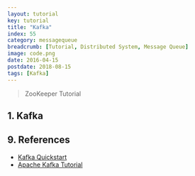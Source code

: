 ```yaml
---
layout: tutorial
key: tutorial
title: "Kafka"
index: 55
category: messagequeue
breadcrumb: [Tutorial, Distributed System, Message Queue]
image: code.png
date: 2016-04-15
postdate: 2018-08-15
tags: [Kafka]
---
```


> ZooKeeper Tutorial

## 1. Kafka


## 9. References
* [Kafka Quickstart](https://kafka.apache.org/quickstart)
* [Apache Kafka Tutorial](https://www.tutorialspoint.com/apache_kafka/index.htm)
